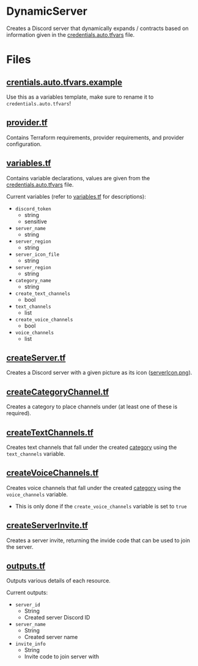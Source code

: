 # DynamicServer

Creates a Discord server that dynamically expands / contracts based on information given in the [credentials.auto.tfvars](credentials.auto.tfvars.example) file.


# Files

## [crentials.auto.tfvars.example](credentials.auto.tfvars)

Use this as a variables template, make sure to rename it to `credentials.auto.tfvars`!

## [provider.tf](provider.tf)

Contains Terraform requirements, provider requirements, and provider configuration.

## [variables.tf](variables.tf)

Contains variable declarations, values are given from the [credentials.auto.tfvars](credentials.auto.tfvars.example) file.

Current variables (refer to [variables.tf](variables.tf) for descriptions):
 - `discord_token`
   - string
   - sensitive
 - `server_name`
   - string
 - `server_region`
   - string
 - `server_icon_file`
   - string
 - `server_region`
   - string
 - `category_name`
   - string
 - `create_text_channels`
   - bool
 - `text_channels`
   - list
 - `create_voice_channels`
   - bool
 - `voice_channels`
   - list


## [createServer.tf](createServer.tf)

Creates a Discord server with a given picture as its icon ([serverIcon.png](serverIcon.png)).

## [createCategoryChannel.tf](createCategoryChannel.tf)

Creates a category to place channels under (at least one of these is required).

## [createTextChannels.tf](createTextChannel.tf)

Creates text channels that fall under the created [category](createCategoryChannel.tf) using the `text_channels` variable.

## [createVoiceChannels.tf](createVoiceChannels.tf)

Creates voice channels that fall under the created [category](createCategoryChannel.tf) using the `voice_channels` variable.
 - This is only done if the `create_voice_channels` variable is set to `true`

## [createServerInvite.tf](createServerInvite.tf)

Creates a server invite, returning the invide code that can be used to join the server.

## [outputs.tf](outputs.tf)

Outputs various details of each resource.

Current outputs:
 - `server_id`
   - String
   - Created server Discord ID
 - `server_name`
   - String
   - Created server name
 - `invite_info`
   - String
   - Invite code to join server with